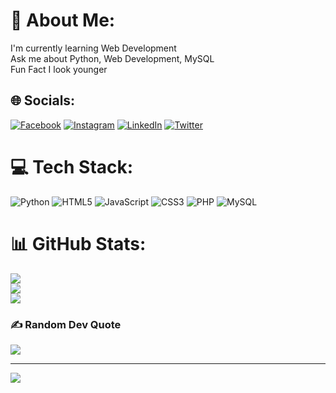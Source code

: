 # 💫 About Me:
I'm currently learning Web Development<br>Ask me about Python, Web Development, MySQL<br>Fun Fact I look younger


## 🌐 Socials:
[![Facebook](https://img.shields.io/badge/Facebook-%231877F2.svg?logo=Facebook&logoColor=white)](https://facebook.com/ashutoshthedev) [![Instagram](https://img.shields.io/badge/Instagram-%23E4405F.svg?logo=Instagram&logoColor=white)](https://instagram.com/ashutosht05) [![LinkedIn](https://img.shields.io/badge/LinkedIn-%230077B5.svg?logo=linkedin&logoColor=white)](https://linkedin.com/in/ashutosht05) [![Twitter](https://img.shields.io/badge/Twitter-%231DA1F2.svg?logo=Twitter&logoColor=white)](https://twitter.com/aahutosht05) 

# 💻 Tech Stack:
![Python](https://img.shields.io/badge/python-3670A0?style=for-the-badge&logo=python&logoColor=ffdd54) ![HTML5](https://img.shields.io/badge/html5-%23E34F26.svg?style=for-the-badge&logo=html5&logoColor=white) ![JavaScript](https://img.shields.io/badge/javascript-%23323330.svg?style=for-the-badge&logo=javascript&logoColor=%23F7DF1E) ![CSS3](https://img.shields.io/badge/css3-%231572B6.svg?style=for-the-badge&logo=css3&logoColor=white) ![PHP](https://img.shields.io/badge/php-%23777BB4.svg?style=for-the-badge&logo=php&logoColor=white) ![MySQL](https://img.shields.io/badge/mysql-%2300f.svg?style=for-the-badge&logo=mysql&logoColor=white)

# 📊 GitHub Stats:
![](https://github-readme-stats.vercel.app/api?username=ashutoshdebug&theme=dark&hide_border=false&include_all_commits=true&count_private=true)<br/>
![](https://github-readme-streak-stats.herokuapp.com/?user=ashutoshdebug&theme=dark&hide_border=false)<br/>
![](https://github-readme-stats.vercel.app/api/top-langs/?username=ashutoshdebug&theme=dark&hide_border=false&include_all_commits=true&count_private=true&layout=compact)

### ✍️ Random Dev Quote
![](https://quotes-github-readme.vercel.app/api?type=horizontal&theme=radical)

---
[![](https://visitcount.itsvg.in/api?id=ashutoshdebug&icon=1&color=7)](https://visitcount.itsvg.in)

<!-- Proudly created with GPRM ( https://gprm.itsvg.in ) -->
